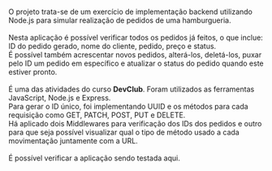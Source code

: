 <p>O projeto trata-se de um exercício de implementação backend utilizando Node.js para simular realização de pedidos de uma hamburgueria.<br><br>
Nesta aplicação é possível verificar todos os pedidos já feitos, o que inclue: ID do pedido gerado, nome do cliente, pedido, preço e status. <br>
É possível também acrescentar novos pedidos, alterá-los, deletá-los, puxar pelo ID um pedido em específico e atualizar o status do pedido quando este estiver pronto.
  <br>
  <br>
É uma das atividades do curso <b>DevClub</b>. Foram utilizados as ferramentas JavaScript, Node.js e Express. <br>
Para gerar o ID único, foi implementando UUID e os métodos para cada requisição como GET, PATCH, POST, PUT e DELETE.<br>
Há aplicado dois Middlewares para verificação dos IDs dos pedidos e outro para que seja possível visualizar qual o tipo de método usado a cada movimentação juntamente com a URL.
<br>
<br>
É possível verificar a aplicação sendo testada aqui.
</p>
